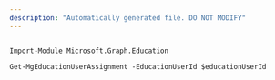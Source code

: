 ```yaml
---
description: "Automatically generated file. DO NOT MODIFY"
---
```


```powershellv2

Import-Module Microsoft.Graph.Education

Get-MgEducationUserAssignment -EducationUserId $educationUserId

```